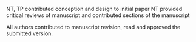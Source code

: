 NT, TP contributed conception and design to initial paper
NT provided critical reviews of manuscript and contributed sections of the manuscript

All authors contributed to manuscript revision, read and approved the submitted version.
